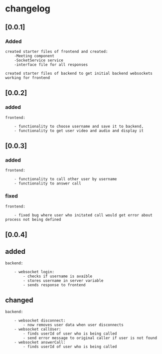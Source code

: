 # changelog

## [0.0.1] 

### Added

    created starter files of frontend and created:
        -Meeting component
        -SocketService service
        -interface file for all responses
    
    created starter files of backend to get initial backend websockets working for frontend

## [0.0.2]

### added

    frontend:

        - functionality to choose username and save it to backend,
        - functionality to get user video and audio and display it

## [0.0.3]

### added

    frontend:

        - functionality to call other user by username
        - functionality to answer call

### fixed

    frontend:

        - fixed bug where user who initated call would get error about process not being defined

## [0.0.4]

## added

    backend:

        - websocket login:
            - checks if username is avaible
            - stores username in server variable
            - sends response to frontend
## changed

    backend:

        - websocket disconnect:
            - now removes user data when user disconnects
        - websocket callUser:
            - finds userId of user who is being called
            - send error message to original caller if user is not found
        - websocket answerCall:
            - finds userId of user who is being called
